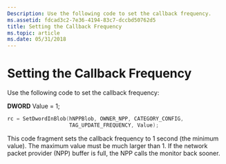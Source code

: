 ```yaml
---
Description: Use the following code to set the callback frequency.
ms.assetid: fdcad3c2-7e36-4194-83c7-dccbd50762d5
title: Setting the Callback Frequency
ms.topic: article
ms.date: 05/31/2018
---
```


# Setting the Callback Frequency

Use the following code to set the callback frequency:

**DWORD** Value = 1;


```C++
rc = SetDwordInBlob(hNPPBlob, OWNER_NPP, CATEGORY_CONFIG,
                    TAG_UPDATE_FREQUENCY, Value);
```



This code fragment sets the callback frequency to 1 second (the minimum value). The maximum value must be much larger than 1. If the network packet provider (NPP) buffer is full, the NPP calls the monitor back sooner.

 

 



